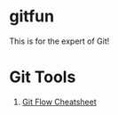 gitfun
======

This is for the expert of Git!

Git Tools
======
1. [Git Flow Cheatsheet](http://danielkummer.github.io/git-flow-cheatsheet/)
